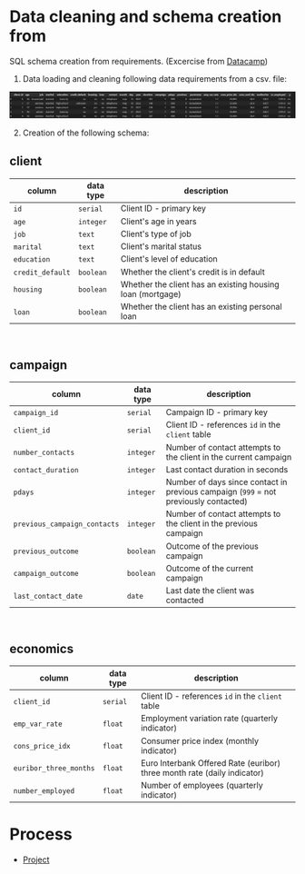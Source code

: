 # Data cleaning and schema creation from

SQL schema creation from requirements. (Excercise from [Datacamp](https://app.datacamp.com/))

1.  Data loading and cleaning following data requirements from a csv. file:

![image](/imgs/schema.png)

2. Creation of the following schema:

## client

| column           | data type | description                                                |
| ---------------- | --------- | ---------------------------------------------------------- |
| `id`             | `serial`  | Client ID - primary key                                    |
| `age`            | `integer` | Client's age in years                                      |
| `job`            | `text`    | Client's type of job                                       |
| `marital`        | `text`    | Client's marital status                                    |
| `education`      | `text`    | Client's level of education                                |
| `credit_default` | `boolean` | Whether the client's credit is in default                  |
| `housing`        | `boolean` | Whether the client has an existing housing loan (mortgage) |
| `loan`           | `boolean` | Whether the client has an existing personal loan           |

<br>

## campaign

| column                       | data type | description                                                                          |
| ---------------------------- | --------- | ------------------------------------------------------------------------------------ |
| `campaign_id`                | `serial`  | Campaign ID - primary key                                                            |
| `client_id`                  | `serial`  | Client ID - references `id` in the `client` table                                    |
| `number_contacts`            | `integer` | Number of contact attempts to the client in the current campaign                     |
| `contact_duration`           | `integer` | Last contact duration in seconds                                                     |
| `pdays`                      | `integer` | Number of days since contact in previous campaign (`999` = not previously contacted) |
| `previous_campaign_contacts` | `integer` | Number of contact attempts to the client in the previous campaign                    |
| `previous_outcome`           | `boolean` | Outcome of the previous campaign                                                     |
| `campaign_outcome`           | `boolean` | Outcome of the current campaign                                                      |
| `last_contact_date`          | `date`    | Last date the client was contacted                                                   |

<br>

## economics

| column                 | data type | description                                                              |
| ---------------------- | --------- | ------------------------------------------------------------------------ |
| `client_id`            | `serial`  | Client ID - references `id` in the `client` table                        |
| `emp_var_rate`         | `float`   | Employment variation rate (quarterly indicator)                          |
| `cons_price_idx`       | `float`   | Consumer price index (monthly indicator)                                 |
| `euribor_three_months` | `float`   | Euro Interbank Offered Rate (euribor) three month rate (daily indicator) |
| `number_employed`      | `float`   | Number of employees (quarterly indicator)                                |

# Process

- [Project](project.ipynb)
